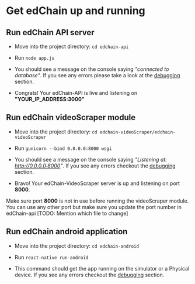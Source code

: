 # Get edChain up and running

## Run edChain API server

* Move into the project directory: `cd edchain-api`

* Run `node app.js`

* You should see a message on the console saying *"connected to database"*. If you see any errors please take a look at the <a href="#debugging">debugging</a> section.

* Congrats! Your edChain-API is live and listening on **"YOUR_IP_ADDRESS:3000"**

## Run edChain videoScraper module

* Move into the project directory: `cd edchain-videoScraper/edchain-videoScraper`

* Run `gunicorn --bind 0.0.0.0:8000 wsgi`

* You should see a message on the console saying *"Listening at: http://0.0.0.0:8000"*. If you see any errors checkout the <a href="#debugging">debugging</a> section.

* Bravo! Your edChain-VideoScraper server is up and listening on port **8000**.

<aside class="warning">
	Make sure port <strong>8000</strong> is not in use before running the videoScraper module. You can use any other port but make sure you update the port number in edChain-api [TODO: Mention which file to change]
</aside>

## Run edChain android application

* Move into the project directory: `cd edchain-android`

* Run `react-native run-android`

* This command should get the app running on the simulator or a Physical device. If you see any errors checkout the <a href="#debugging">debugging</a> section.